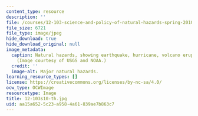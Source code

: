 ```yaml
---
content_type: resource
description: ''
file: /courses/12-103-science-and-policy-of-natural-hazards-spring-2010/aa15a6525c23a9584a61839ae7b863c7_12-103s10-th.jpg
file_size: 6721
file_type: image/jpeg
hide_download: true
hide_download_original: null
image_metadata:
  caption: Natural hazards, showing earthquake, hurricane, volcano eruption and tornado.
    (Image courtesy of USGS and NOAA.)
  credit: ''
  image-alt: Major natural hazards.
learning_resource_types: []
license: https://creativecommons.org/licenses/by-nc-sa/4.0/
ocw_type: OCWImage
resourcetype: Image
title: 12-103s10-th.jpg
uid: aa15a652-5c23-a958-4a61-839ae7b863c7
---
```

